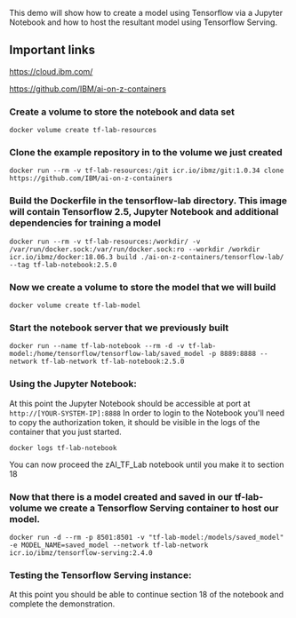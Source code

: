 This demo will show how to create a model using Tensorflow via a Jupyter Notebook and how to host the resultant model using Tensorflow Serving.

## Important links
https://cloud.ibm.com/

https://github.com/IBM/ai-on-z-containers

### Create a volume to store the notebook and data set
`docker volume create tf-lab-resources`
### Clone the example repository in to the volume we just created
`docker run --rm -v tf-lab-resources:/git icr.io/ibmz/git:1.0.34 clone https://github.com/IBM/ai-on-z-containers`
### Build the Dockerfile in the tensorflow-lab directory. This image will contain Tensorflow 2.5, Jupyter Notebook and additional dependencies for training a model
`docker run --rm -v tf-lab-resources:/workdir/ -v /var/run/docker.sock:/var/run/docker.sock:ro --workdir /workdir icr.io/ibmz/docker:18.06.3 build ./ai-on-z-containers/tensorflow-lab/ --tag tf-lab-notebook:2.5.0`

### Now we create a volume to store the model that we will build
`docker volume create tf-lab-model`
### Start the notebook server that we previously built
`docker run --name tf-lab-notebook --rm -d -v tf-lab-model:/home/tensorflow/tensorflow-lab/saved_model -p 8889:8888 --network tf-lab-network tf-lab-notebook:2.5.0`

### Using the Jupyter Notebook:
At this point the Jupyter Notebook should be accessible at port at `http://[YOUR-SYSTEM-IP]:8888`
In order to login to the Notebook you'll need to copy the authorization token, it should be visible in the logs of the container that you just started.

`docker logs tf-lab-notebook`

You can now proceed the zAI_TF_Lab notebook until you make it to section 18

### Now that there is a model created and saved in our tf-lab-volume we create a Tensorflow Serving container to host our model.
`docker run -d --rm -p 8501:8501 -v "tf-lab-model:/models/saved_model" -e MODEL_NAME=saved_model --network tf-lab-network icr.io/ibmz/tensorflow-serving:2.4.0`

### Testing the Tensorflow Serving instance:
At this point you should be able to continue section 18 of the notebook and complete the demonstration.
